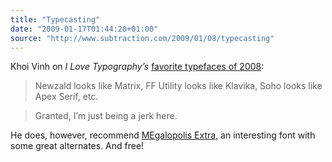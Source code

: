 ```yaml
---
title: "Typecasting"
date: "2009-01-17T01:44:20+01:00"
source: "http://www.subtraction.com/2009/01/08/typecasting"
---
```


Khoi Vinh on <cite>I Love Typography’s</cite> [favorite typefaces of 2008](http://ilovetypography.com/2008/12/25/best-fonts-of-2008/):

> Newzald looks like Matrix, FF Utility looks like Klavika, Soho looks like Apex Serif, etc.

> Granted, I’m just being a jerk here.

He does, however, recommend [MEgalopolis Extra](http://www.smeltery.net/fonts/megalopolis-extra), an interesting font with some great alternates. And free!
